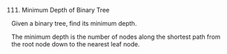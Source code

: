 111. Minimum Depth of Binary Tree


Given a binary tree, find its minimum depth.

The minimum depth is the number of nodes along the shortest path from the root node down to the nearest leaf node.